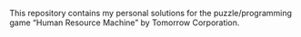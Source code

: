 This repository contains my personal solutions for the puzzle/programming game “Human Resource Machine” by Tomorrow Corporation.
